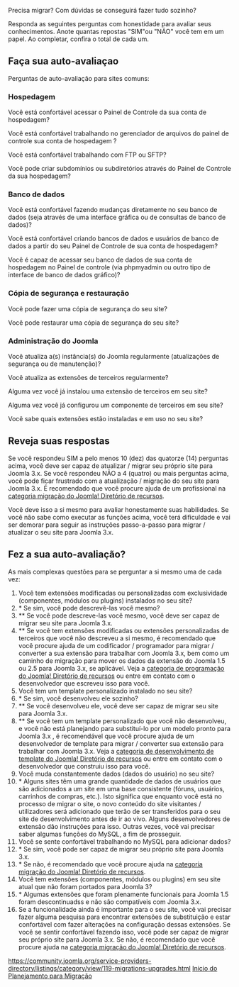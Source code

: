 <!-- Filename: Migration_Step_by_Step_Self_Assessment / Display title: Migração Passo a Passo. Auto-Avaliação -->

Precisa migrar? Com dúvidas se conseguirá fazer tudo sozinho?

Responda as seguintes perguntas com honestidade para avaliar seus
conhecimentos. Anote quantas repostas "SIM"ou "NÃO" você tem em um
papel. Ao completar, confira o total de cada um.

## Faça sua auto-avaliaçao

Perguntas de auto-avaliação para sites comuns:

### Hospedagem

Você está confortável acessar o Painel de Controle da sua conta de
hospedagem?

Você está confortável trabalhando no gerenciador de arquivos do painel
de controle sua conta de hospedagem ?

Você está confortável trabalhando com FTP ou SFTP?

Você pode criar subdomínios ou subdiretórios através do Painel de
Controle da sua hospedagem?

### Banco de dados

Você está confortável fazendo mudanças diretamente no seu banco de dados
(seja através de uma interface gráfica ou de consultas de banco de
dados)?

Você está confortável criando bancos de dados e usuários de banco de
dados a partir do seu Painel de Controle de sua conta de hospedagem?

Você é capaz de acessar seu banco de dados de sua conta de hospedagem no
Painel de controle (via phpmyadmin ou outro tipo de interface de banco
de dados gráfico)?

### Cópia de segurança e restauração

Você pode fazer uma cópia de segurança do seu site?

Você pode restaurar uma cópia de segurança do seu site?

### Administração do Joomla

Você atualiza a(s) instância(s) do Joomla regularmente (atualizações de
segurança ou de manutenção)?

Você atualiza as extensões de terceiros regularmente?

Alguma vez você já instalou uma extensão de terceiros em seu site?

Alguma vez você já configurou um componente de terceiros em seu site?

Você sabe quais extensões estão instaladas e em uso no seu site?

## Reveja suas respostas

Se você respondeu SIM a pelo menos 10 (dez) das quatorze (14) perguntas
acima, você deve ser capaz de atualizar / migrar seu próprio site para
Joomla 3.x. Se você respondeu NÃO a 4 (quatro) ou mais perguntas acima,
você pode ficar frustrado com a atualização / migração do seu site para
Joomla 3.x. É recomendado que você procure ajuda de um profissional na
<a
href="http://resources.joomla.org/en/providers-by-category/category/migration-and-upgrade-services"
class="external text" target="_blank"
rel="noreferrer noopener">categoria migração do Joomla! Diretório de
recursos</a>.

Você deve isso a si mesmo para avaliar honestamente suas habilidades. Se
você não sabe como executar as funções acima, você terá dificuldade e
vai ser demorar para seguir as instruções passo-a-passo para migrar /
atualizar o seu site para Joomla 3.x.

## Fez a sua auto-avaliação?

As mais complexas questões para se perguntar a si mesmo uma de cada vez:

1.  Você tem extensões modificadas ou personalizadas com exclusividade
    (componentes, módulos ou plugins) instalados no seu site?
2.  \* Se sim, você pode descrevê-las você mesmo?
3.  \*\* Se você pode descreve-las você mesmo, você deve ser capaz de
    migrar seu site para Joomla 3.x.
4.  \*\* Se você tem extensões modificadas ou extensões personalizadas
    de terceiros que você não descreveu a si mesmo, é recomendado que
    você procure ajuda de um codificador / programador para migrar /
    converter a sua extensão para trabalhar com Joomla 3.x, bem como um
    caminho de migração para mover os dados da extensão do Joomla 1.5 ou
    2.5 para Joomla 3.x, se aplicável. Veja a <a
    href="http://resources.joomla.org/en/providers-by-category/category/programming"
    class="external text" target="_blank"
    rel="noreferrer noopener">categoria de programação do Joomla! Diretório
    de recursos</a> ou entre em contato com o desenvolvedor que escreveu
    isso para você.
5.  Você tem um template personalizado instalado no seu site?
1.  \* Se sim, você desenvolveu ele sozinho?
2.  \*\* Se você desenvolveu ele, você deve ser capaz de migrar seu site
    para Joomla 3.x.
3.  \*\* Se você tem um template personalizado que você não desenvolveu,
    e você não está planejando para substituí-lo por um modelo pronto
    para Joomla 3.x , é recomendável que você procure ajuda de um
    desenvolvedor de template para migrar / converter sua extensão para
    trabalhar com Joomla 3.x. Veja a <a
    href="http://resources.joomla.org/en/providers-by-category/category/custom-templates"
    class="external text" target="_blank"
    rel="noreferrer noopener">categoria de desenvolvimento de template do
    Joomla! Diretório de recursos</a> ou entre em contato com o
    desenvolvedor que construiu isso para você.
4.  Você muda constantemente dados (dados do usuário) no seu site?
1.  \* Alguns sites têm uma grande quantidade de dados de usuários que
    são adicionados a um site em uma base consistente (fóruns, usuários,
    carrinhos de compras, etc.). Isto significa que enquanto você está
    no processo de migrar o site, o novo conteúdo do site visitantes /
    utilizadores será adicionado que terão de ser transferidos para o
    seu site de desenvolvimento antes de ir ao vivo. Alguns
    desenvolvedores de extensão dão instruções para isso. Outras vezes,
    você vai precisar saber algumas funções do MySQL, a fim de
    prosseguir.
1.  Você se sente confortável trabalhando no MySQL para adicionar dados?
2.  \* Se sim, você pode ser capaz de migrar seu próprio site para
    Joomla 3.x.
3.  \* Se não, é recomendado que você procure ajuda na <a
    href="http://resources.joomla.org/en/providers-by-category/category/migration-and-upgrade-services"
    class="external text" target="_blank"
    rel="noreferrer noopener">categoria migração do Joomla! Diretório de
    recursos</a>.
4.  Você tem extensões (componentes, módulos ou plugins) em seu site
    atual que não foram portados para Joomla 3?
5.  \* Algumas extensões que foram plenamente funcionais para Joomla 1.5
    foram descontinuadss e não são compatíveis com Joomla 3.x.
6.  Se a funcionalidade ainda é importante para o seu site, você vai
    precisar fazer alguma pesquisa para encontrar extensões de
    substituição e estar confortável com fazer alterações na
    configuração dessas extensões. Se você se sentir confortável fazendo
    isso, você pode ser capaz de migrar seu próprio site para Joomla
    3.x. Se não, é recomendado que você procure ajuda na <a
    href="http://resources.joomla.org/en/providers-by-category/category/migration-and-upgrade-services"
    class="external text" target="_blank"
    rel="noreferrer noopener">categoria migração do Joomla! Diretório de
    recursos</a>.

<a
href="https://community.joomla.org/service-providers-directory/listings/category/view/119-migrations-upgrades.html%0A"
id="content-button"
class="button expand success">https://community.joomla.org/service-providers-directory/listings/category/view/119-migrations-upgrades.html</a>
<a href="https://docs.joomla.org/Planning_for_Migration"
id="content-button" class="button expand">Inicio do Planejamento para
Migração</a>
